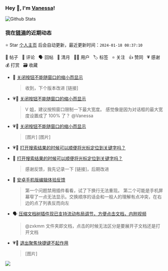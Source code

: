 ### Hey 👋, I'm [Vanessa](http://vanessa.b3log.org/)!

![Github Stats](https://github-readme-stats.vercel.app/api?username=Vanessa219&show_icons=true)

<!--events start -->

### 我在[链滴](https://ld246.com)的近期动态

⭐️ Star [个人主页](https://github.com/Vanessa219/Vanessa219) 后会自动更新，最近更新时间：`2024-01-18 08:37:10`

📝 帖子 &nbsp; 💬 评论 &nbsp; 🗣 回帖 &nbsp; 🌙 清月 &nbsp; 👨‍💻 用户 &nbsp; 🏷️ 标签 &nbsp; ⭐️ 关注 &nbsp; 👍 赞同 &nbsp; 💗 感谢 &nbsp; 💰 打赏 &nbsp; 🗃 收藏

* 💬 [关闭按钮不能随窗口的缩小而显示](https://ld246.com/article/1705497458105/comment/1705504120880#comments)

  > 收到，下个版本改进 [链接]
* 💗💬 [关闭按钮不能随窗口的缩小而显示](https://ld246.com/article/1705497458105/comment/1705498529402#comments)

  > V 姐，建议按照窗口限制一下最大宽度。 感觉像是因为对话框的最大宽度设置成了 100% 了？ @Vanessa
* 💗📝 [关闭按钮不能随窗口的缩小而显示](https://ld246.com/article/1705497458105)

  > [图片] [图片]
* 💗📝 [打开搜索结果的时候可以顺便将光标定位到关键字吗？](https://ld246.com/article/1705463398176)

  > 
* 💬 [打开搜索结果的时候可以顺便将光标定位到关键字吗？](https://ld246.com/article/1705463398176/comment/1705503612412#comments)

  > 感谢反馈，我先记录一下 [链接]，后期改进
* 💬 [安卓手机版编辑体验反馈](https://ld246.com/article/1705291052853/comment/1705399016142#comments)

  > 第一个问题禁用插件看看，试了下换行无法重现。 第二个可能是手机屏幕窄了一点无法显示。交换顺序的话会和一般人的理解有点冲突，在右边的点了列表反而向左
* 🗣 [压缩文档树插件现已支持流动布局调节，方便点击文档，内附视频](https://ld246.com/article/1705326690352/comment/1705371274526#comments)

  > @zxkmm 文件夹即文档，点击的时候无法区分是要展开子文档还是打开文档
* 💗📝 [退出聚焦快捷键不起作用](https://ld246.com/article/1705393338920)

  > [图片]


<!--events end -->

<a title="Hits" target="_blank" href="https://github.com/Vanessa219/Vanessa219"><img src="https://hits.b3log.org/Vanessa219/Vanessa219.svg"></a>
